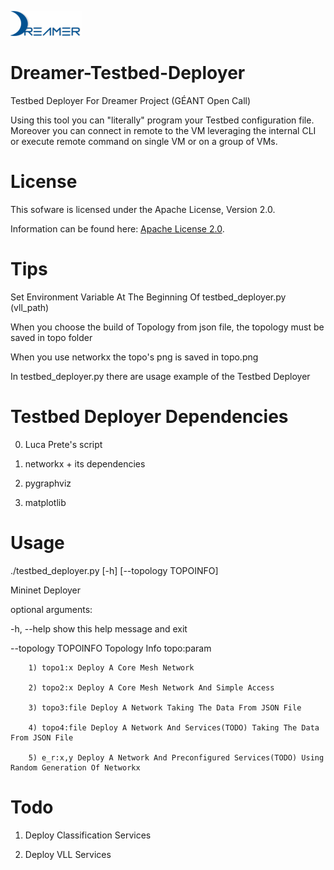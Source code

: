 ![Alt text](repo_data/dreamer-logo.png "Optional title")

Dreamer-Testbed-Deployer
========================

Testbed Deployer For Dreamer Project (GÉANT Open Call)

Using this tool you can "literally" program your Testbed
configuration file. Moreover you can connect in remote to the VM
leveraging the internal CLI or execute remote command on single VM
or on a group of VMs. 

License
=======

This sofware is licensed under the Apache License, Version 2.0.

Information can be found here:
 [Apache License 2.0](http://www.apache.org/licenses/LICENSE-2.0).

Tips
==============

Set Environment Variable At The Beginning Of testbed_deployer.py
(vll_path)

When you choose the build of Topology from json file, the topology
must be saved in topo folder

When you use networkx the topo's png is saved in topo.png

In testbed_deployer.py there are usage example of the Testbed Deployer

Testbed Deployer Dependencies
=============================

0) Luca Prete's script

1) networkx + its dependencies

2) pygraphviz

3) matplotlib

Usage
=====

./testbed_deployer.py [-h] [--topology TOPOINFO]

Mininet Deployer

optional arguments:

  -h, --help           show this help message and exit

  --topology TOPOINFO  Topology Info topo:param

		1) topo1:x Deploy A Core Mesh Network

		2) topo2:x Deploy A Core Mesh Network And Simple Access

		3) topo3:file Deploy A Network Taking The Data From JSON File

		4) topo4:file Deploy A Network And Services(TODO) Taking The Data From JSON File 

		5) e_r:x,y Deploy A Network And Preconfigured Services(TODO) Using Random Generation Of Networkx

Todo
=====

1) Deploy Classification Services

2) Deploy VLL Services


